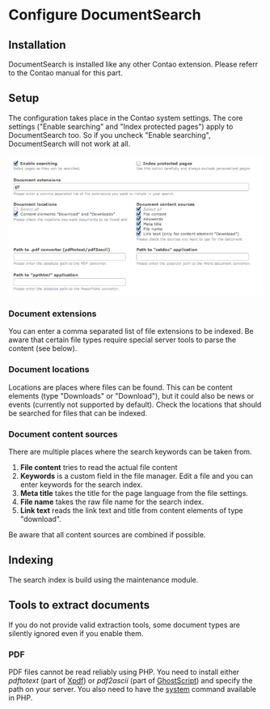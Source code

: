 # Configure DocumentSearch

## Installation

DocumentSearch is installed like any other Contao extension. Please
referr to the Contao manual for this part.


## Setup

The configuration takes place in the Contao system settings. The core
settings ("Enable searching" and "Index protected pages") apply to
DocumentSearch too. So if you uncheck "Enable searching", DocumentSearch
will not work at all.

![Backend settings](images/settings.png?raw=true)


### Document extensions

You can enter a comma separated list of file extensions to be indexed.
Be aware that certain file types require special server tools to parse
the content (see below).

### Document locations

Locations are places where files can be found. This can be content elements
(type "Downloads" or "Download"), but it could also be news or events
(currently not supported by default). Check the locations that should be
searched for files that can be indexed.

### Document content sources

There are multiple places where the search keywords can be taken from.

1. **File content** tries to read the actual file content
2. **Keywords** is a custom field in the file manager. Edit a file and you
	can enter keywords for the search index.
3. **Meta title** takes the title for the page language from the file settings.
3. **File name** takes the raw file name for the search index.
4. **Link text** reads the link text and title from content elements of type "download".

Be aware that all content sources are combined if possible.


## Indexing

The search index is build using the maintenance module.


## Tools to extract documents

If you do not provide valid extraction tools, some document types are silently
ignored even if you enable them.

### PDF

PDF files cannot be read reliably using PHP. You need to install either
*pdftotext* (part of [Xpdf](http://www.foolabs.com/xpdf/download.html)) or *pdf2ascii* (part of [GhostScript](http://www.ghostscript.com)) and specify the path on your server.
You also need to have the [system](http://php.net/system) command available in PHP.

